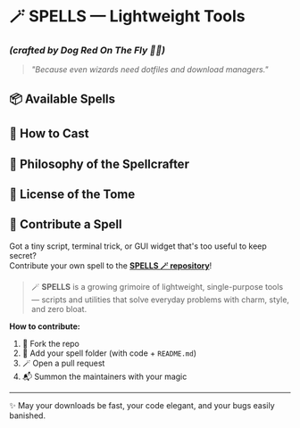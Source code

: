# 🪄 SPELLS — Lightweight Tools
### *(crafted by Dog Red On The Fly 🐺🔥)*

> *"Because even wizards need dotfiles and download managers."*


## 📦 Available Spells
## 🧪 How to Cast
## 🧙 Philosophy of the Spellcrafter
## 📜 License of the Tome

## 🤝 Contribute a Spell

Got a tiny script, terminal trick, or GUI widget that's too useful to keep secret?  
Contribute your own spell to the **[SPELLS 🪄 repository](https://github.com/YOUR_USERNAME/spells)**!

> 🪄 **SPELLS** is a growing grimoire of lightweight, single-purpose tools — scripts and utilities that solve everyday problems with charm, style, and zero bloat.

**How to contribute:**

1. 🔱 Fork the repo  
2. 🧪 Add your spell folder (with code + `README.md`)  
3. 🪄 Open a pull request  
4. 📬 Summon the maintainers with your magic

---

✨ May your downloads be fast, your code elegant, and your bugs easily banished.


